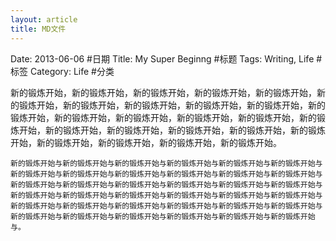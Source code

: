 ```yaml
---
layout: article
title: MD文件
---
```

Date: 2013-06-06 #日期
Title: My Super Beginng #标题
Tags: Writing, Life #标签
Category: Life #分类


新的锻炼开始，新的锻炼开始，新的锻炼开始，新的锻炼开始，新的锻炼开始，新的锻炼开始，新的锻炼开始，新的锻炼开始，新的锻炼开始，新的锻炼开始，新的锻炼开始，新的锻炼开始，新的锻炼开始，新的锻炼开始，新的锻炼开始，新的锻炼开始，新的锻炼开始，新的锻炼开始，新的锻炼开始，新的锻炼开始，新的锻炼开始，新的锻炼开始，新的锻炼开始，新的锻炼开始，新的锻炼开始。

	新的锻炼开始与新的锻炼开始与新的锻炼开始与新的锻炼开始与新的锻炼开始与新的锻炼开始与新的锻炼开始与新的锻炼开始与新的锻炼开始与新的锻炼开始与新的锻炼开始与新的锻炼开始与新的锻炼开始与新的锻炼开始与新的锻炼开始与新的锻炼开始与新的锻炼开始与新的锻炼开始与新的锻炼开始与新的锻炼开始与新的锻炼开始与新的锻炼开始与新的锻炼开始与新的锻炼开始与新的锻炼开始与新的锻炼开始与新的锻炼开始与新的锻炼开始与新的锻炼开始与新的锻炼开始与新的锻炼开始与新的锻炼开始与新的锻炼开始与新的锻炼开始与新的锻炼开始与新的锻炼开始与。



